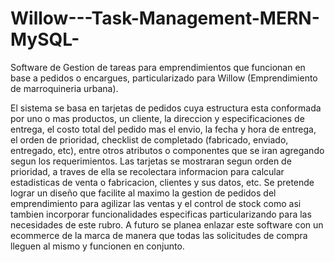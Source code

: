 # Willow---Task-Management-MERN-MySQL-
Software de Gestion de tareas para emprendimientos que funcionan en base a pedidos o encargues, particularizado para Willow (Emprendimiento de marroquineria urbana).

El sistema se basa en tarjetas de pedidos cuya estructura esta conformada por uno o mas productos, un cliente, la direccion y especificaciones de entrega, el costo total del pedido mas el envio, la fecha y hora de entrega, el orden de prioridad, checklist de completado (fabricado, enviado, entregado, etc), entre otros atributos o componentes que se iran agregando segun los requerimientos.
Las tarjetas se mostraran segun orden de prioridad, a traves de ella se recolectara informacion para calcular estadisticas de venta o fabricacion, clientes y sus datos, etc.
Se pretende lograr un diseño que facilite al maximo la gestion de pedidos del emprendimiento para agilizar las ventas y el control de stock como asi tambien incorporar funcionalidades especificas particularizando para las necesidades de este rubro.
A futuro se planea enlazar este software con un ecommerce de la marca de manera que todas las solicitudes de compra lleguen al mismo y funcionen en conjunto.
